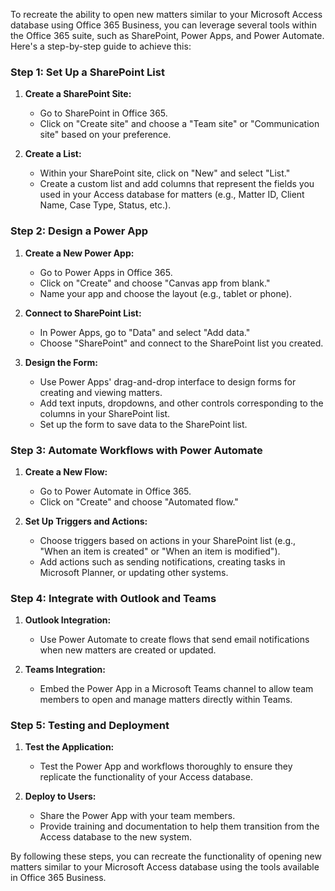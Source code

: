 To recreate the ability to open new matters similar to your Microsoft Access database using Office 365 Business, you can leverage several tools within the Office 365 suite, such as SharePoint, Power Apps, and Power Automate. Here's a step-by-step guide to achieve this:

### Step 1: Set Up a SharePoint List
1. **Create a SharePoint Site:**
   - Go to SharePoint in Office 365.
   - Click on "Create site" and choose a "Team site" or "Communication site" based on your preference.

2. **Create a List:**
   - Within your SharePoint site, click on "New" and select "List."
   - Create a custom list and add columns that represent the fields you used in your Access database for matters (e.g., Matter ID, Client Name, Case Type, Status, etc.).

### Step 2: Design a Power App
1. **Create a New Power App:**
   - Go to Power Apps in Office 365.
   - Click on "Create" and choose "Canvas app from blank."
   - Name your app and choose the layout (e.g., tablet or phone).

2. **Connect to SharePoint List:**
   - In Power Apps, go to "Data" and select "Add data."
   - Choose "SharePoint" and connect to the SharePoint list you created.

3. **Design the Form:**
   - Use Power Apps' drag-and-drop interface to design forms for creating and viewing matters.
   - Add text inputs, dropdowns, and other controls corresponding to the columns in your SharePoint list.
   - Set up the form to save data to the SharePoint list.

### Step 3: Automate Workflows with Power Automate
1. **Create a New Flow:**
   - Go to Power Automate in Office 365.
   - Click on "Create" and choose "Automated flow."

2. **Set Up Triggers and Actions:**
   - Choose triggers based on actions in your SharePoint list (e.g., "When an item is created" or "When an item is modified").
   - Add actions such as sending notifications, creating tasks in Microsoft Planner, or updating other systems.

### Step 4: Integrate with Outlook and Teams
1. **Outlook Integration:**
   - Use Power Automate to create flows that send email notifications when new matters are created or updated.

2. **Teams Integration:**
   - Embed the Power App in a Microsoft Teams channel to allow team members to open and manage matters directly within Teams.

### Step 5: Testing and Deployment
1. **Test the Application:**
   - Test the Power App and workflows thoroughly to ensure they replicate the functionality of your Access database.

2. **Deploy to Users:**
   - Share the Power App with your team members.
   - Provide training and documentation to help them transition from the Access database to the new system.

By following these steps, you can recreate the functionality of opening new matters similar to your Microsoft Access database using the tools available in Office 365 Business.




